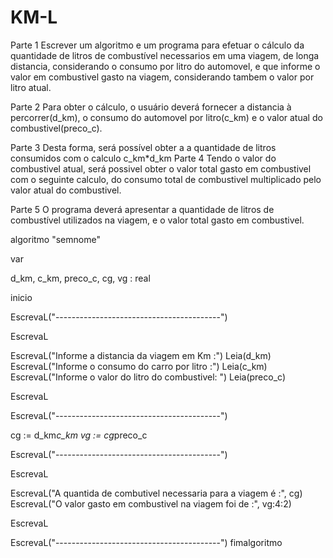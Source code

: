 # KM-L




Parte 1
Escrever um algoritmo e um programa para efetuar o cálculo da quantidade de litros de combustível necessarios em uma viagem, de longa distancia,
considerando o consumo por litro do automovel, e que informe o valor em combustivel gasto na viagem, considerando tambem o valor por litro atual.

Parte 2
Para obter o cálculo, o usuário deverá fornecer a distancia à percorrer(d_km), o consumo do automovel por litro(c_km) e o valor atual do combustivel(preco_c).

Parte 3
Desta forma, será possível obter a a quantidade de litros consumidos com o calculo c_km*d_km
Parte 4
Tendo o valor do combustivel atual, será possivel obter o valor total gasto em combustivel com o seguinte calculo, do consumo total de combustivel multiplicado pelo valor atual do combustivel.

Parte 5
O programa deverá apresentar a quantidade de litros de combustível utilizados na viagem, e o valor total gasto em combustivel.

algoritmo "semnome"

var

d_km, c_km, preco_c, cg, vg : real

inicio

EscrevaL("-----------------------------------------")

EscrevaL

EscrevaL("Informe a distancia da viagem em Km :")
Leia(d_km)
EscrevaL("Informe o consumo do carro por litro :")
Leia(c_km)
EscrevaL("Informe o valor do litro do combustivel: ")
Leia(preco_c)

EscrevaL

EscrevaL("-----------------------------------------")

cg := d_km*c_km
vg := cg*preco_c

EscrevaL("-----------------------------------------")

EscrevaL

EscrevaL("A quantida de combutivel necessaria para a viagem é :", cg)
EscrevaL("O valor gasto em combustivel na viagem foi de :", vg:4:2)

EscrevaL

EscrevaL("-----------------------------------------")
fimalgoritmo



